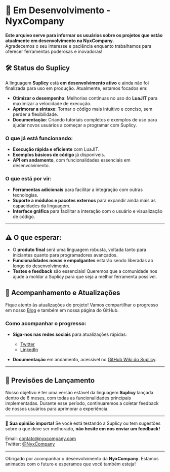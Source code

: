 # 🚧 Em Desenvolvimento - NyxCompany

**Este arquivo serve para informar os usuários sobre os projetos que estão atualmente em desenvolvimento na NyxCompany.**  
Agradecemos o seu interesse e paciência enquanto trabalhamos para oferecer ferramentas poderosas e inovadoras!

## 🛠️ Status do Suplicy

A linguagem **Suplicy** está **em desenvolvimento ativo** e ainda não foi finalizada para uso em produção. Atualmente, estamos focados em:

- **Otimizar o desempenho**: Melhorias contínuas no uso do **LuaJIT** para maximizar a velocidade de execução.
- **Aprimorar a sintaxe**: Tornar o código mais intuitivo e conciso, sem perder a flexibilidade.
- **Documentação**: Criando tutoriais completos e exemplos de uso para ajudar novos usuários a começar a programar com Suplicy.

### O que já está funcionando:

- **Execução rápida e eficiente** com LuaJIT.
- **Exemplos básicos de código** já disponíveis.
- **API em andamento**, com funcionalidades essenciais em desenvolvimento.

### O que está por vir:

- **Ferramentas adicionais** para facilitar a integração com outras tecnologias.
- **Suporte a módulos e pacotes externos** para expandir ainda mais as capacidades da linguagem.
- **Interface gráfica** para facilitar a interação com o usuário e visualização de código.

---

## ⚠️ O que esperar:

- O **produto final** será uma linguagem robusta, voltada tanto para iniciantes quanto para programadores avançados.
- **Funcionalidades novas e empolgantes** estarão sendo liberadas ao longo do desenvolvimento.
- **Testes e feedback** são essenciais! Queremos que a comunidade nos ajude a moldar a Suplicy para que seja a melhor ferramenta possível.

## 🔄 Acompanhamento e Atualizações

Fique atento às atualizações do projeto! Vamos compartilhar o progresso em nosso [Blog](https://blog.nyxcompany.com) e também em nossa página do GitHub.

### Como acompanhar o progresso:

- **Siga-nos nas redes sociais** para atualizações rápidas:  
  - [Twitter](https://twitter.com/NyxCompany)  
  - [LinkedIn](https://www.linkedin.com/company/nyxcompany)  

- **Documentação** em andamento, acessível no [GitHub Wiki do Suplicy](https://github.com/NyxCompany/Suplicy/wiki).

---

## 📅 Previsões de Lançamento

Nosso objetivo é ter uma versão estável da linguagem **Suplicy** lançada dentro de 6 meses, com todas as funcionalidades principais implementadas. Durante esse período, continuaremos a coletar feedback de nossos usuários para aprimorar a experiência.

---

🔧 **Sua opinião importa!** Se você está testando a Suplicy ou tem sugestões sobre o que deve ser melhorado, **não hesite em nos enviar um feedback!**

Email: contato@nyxcompany.com  
Twitter: [@NyxCompany](https://twitter.com/NyxCompany)

---

Obrigado por acompanhar o desenvolvimento da **NyxCompany**. Estamos animados com o futuro e esperamos que você também esteja!


